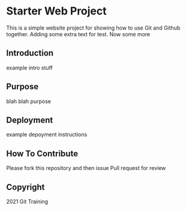 # Starter Web Project

This is a simple website project for
showing how to use Git and Github together.
Adding some extra text for test. Now some more

## Introduction

example intro stuff

## Purpose

blah blah purpose

## Deployment

example depoyment instructions

## How To Contribute

Please fork this repository and then issue Pull request for review

## Copyright

2021 Git Training

